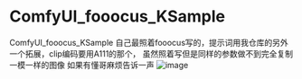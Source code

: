 # ComfyUI_fooocus_KSample
ComfyUI_fooocus_KSample
自己最照着fooocus写的，提示词用我仓库的另外一个拓展，clip编码要用A111的那个，
虽然照着写但是同样的参数做不到完全复制一模一样的图像
如果有懂哥麻烦告诉一声
![image](https://github.com/17Retoucher/ComfyUI_fooocus_KSample/assets/155690734/4285c745-6885-4f90-982b-0771c6d851a6)
